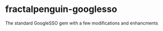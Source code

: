 fractalpenguin-googlesso
========================

The standard GoogleSSO gem with a few modifications and enhancments
